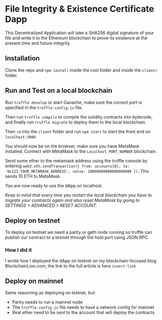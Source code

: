 # File Integrity & Existence Certificate Dapp

This Decentralized Application will take a SHA256 digital signature of your file and write it to the Ethereum blockchain to prove its existence at the present time and future integrity.

## Installation

Clone the repo and `npm install` inside the root folder and inside the `client/` folder.

## Run and Test on a local blockchain

Run `truffle develop` or start Ganache, make sure the correct port is specified in the `truffle-config.js` file.

Then run `truffle compile` to compile the solidity contracts into bytecode, and finally run `truffle migrate` to deploy them to the local blockchain.

Then `cd` into the `client` folder and run `npm start` to start the front end on `localhost:3000`.

You should now be on the browser, make sure you have MetaMask installed. Connect with MetaMask to the `Localhost PORT_NUMBER` blockchain.

Send some ether to the metamask address using the truffle console by entering `web3.eth.sendTransaction({ from: accounts[0], to: '0x123_YOUR_METAMASK_ADDRESS', value: 10000000000000000000 })`. This sends 10 ETH to MetaMask.

You are now ready to use the dApp on localhost.

*Keep in mind that every time you restart the local blockchain you have to migrate your contracts again and also reset MetaMask by going to SETTINGS > ADVANCED > RESET ACCOUNT.*

## Deploy on testnet

To deploy on testnet we need a parity or geth node running so truffle can publish our contract to a testnet through the host:port using JSON RPC.

### How I did it

I wrote how I deployed the dApp on testnet on my blockchain-focused blog BlockchainLion.com, the link to the full article is here `insert-link`

## Deploy on mainnet

Same reasoning as deploying on testnet, but:

- Parity needs to run a mainnet node
- The `truffle-config.js` file needs to have a network config for mainnet
- Real ether need to be sent to the account that will deploy the contracts
